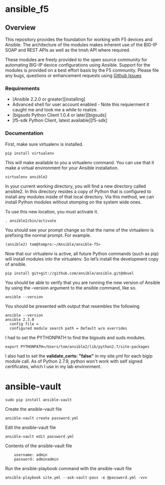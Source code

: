 # ansible_f5

## Overview

This repository provides the foundation for working with F5 devices and Ansible.
The architecture of the modules makes inherent use of the BIG-IP SOAP and REST
APIs as well as the tmsh API where required.

These modules are freely provided to the open source community for automating
BIG-IP device configurations using Ansible. Support for the modules is provided
on a best effort basis by the F5 community. Please file any bugs, questions or
enhancement requests using [Github Issues](https://github.com/F5Networks/f5-ansible/issues)

### Requirements

* [Ansible 2.2.0 or greater][installing]
* Advanced shell for user account enabled - Note this requierment it caught me and took me a while to realize.
* [bigsuds Python Client 1.0.4 or later][bigsuds]
* [f5-sdk Python Client, latest available][f5-sdk]

### Documentation

First, make sure virtualenv is installed.

```
pip install virtualenv
```

This will make available to you a virtualenv command. You can use that it make a virtual environment for your Ansible installation.

```
virtualenv ansible2
```

In your current working directory, you will find a new directory called ansible2. In this directory resides a copy of Python that is configured to install any modules inside of that local directory. Via this method, we can install Python modules without stomping on the system wide ones.

To use this new location, you must activate it.

```
. ansible2/bin/activate
```

You should see your prompt change so that the name of the virtualenv is prefixing the normal prompt. For example.

```
(ansible2) tom@tompro:~/Ansible/ansible-f5>
```

Now that our virtualenv is active, all future Python commands (such as pip) will install modules into the virtualenv. So let’s install the development copy of ansible.

```
pip install git+git://github.com/ansible/ansible.git@devel
```

You should be able to verify that you are running the new version of Ansible by using the –version argument to the ansible command, like so.

```
ansible --version
```

You should be presented with output that resembles the following

```
ansible --version
ansible 2.3.0
  config file =
  configured module search path = Default w/o overrides
```

I had to set the PYTHONPATH to find the bigsuds and suds modules.

```
export PYTHONPATH=/Users/tom/ansible2/lib/python2.7/site-packages 
```

I also had to set the **validate_certs: "false"** in my site.yml for each bigip module call. As of Python 2.7.9, python won't work with self signed certificates, which I use in my lab environment. 

# ansible-vault
```
sudo pip install ansible-vault
```

Create the ansible-vault file
```
ansible-vault create password.yml
```

Edit the ansible-vault file
```
ansible-vault edit password.yml
```
Contents of the ansible-vault file
```
    username: admin
    password: adminadmin
```

Run the ansible-playbook command with the ansible-vault file 
```
ansible-playbook site.yml --ask-vault-pass -e @password.yml -vvv
```



